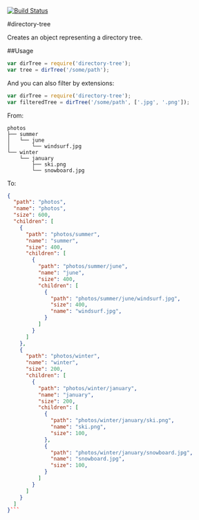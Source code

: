 [![Build Status](https://travis-ci.org/tborychowski/node-directory-tree.svg?branch=master)](https://travis-ci.org/tborychowski/node-directory-tree)

#directory-tree

Creates an object representing a directory tree.


##Usage

```javascript
var dirTree = require('directory-tree');
var tree = dirTree('/some/path');
```

And you can also filter by extensions:

```javascript
var dirTree = require('directory-tree');
var filteredTree = dirTree('/some/path', ['.jpg', '.png']);
```




From:

```
photos
├── summer
│   └── june
│       └── windsurf.jpg
└── winter
    └── january
        ├── ski.png
        └── snowboard.jpg
```

To:

```json
{
  "path": "photos",
  "name": "photos",
  "size": 600,
  "children": [
    {
      "path": "photos/summer",
      "name": "summer",
      "size": 400,
      "children": [
        {
          "path": "photos/summer/june",
          "name": "june",
          "size": 400,
          "children": [
            {
              "path": "photos/summer/june/windsurf.jpg",
              "size": 400,
              "name": "windsurf.jpg",
            }
          ]
        }
      ]
    },
    {
      "path": "photos/winter",
      "name": "winter",
      "size": 200,
      "children": [
        {
          "path": "photos/winter/january",
          "name": "january",
          "size": 200,
          "children": [
            {
              "path": "photos/winter/january/ski.png",
              "name": "ski.png",
              "size": 100,
            },
            {
              "path": "photos/winter/january/snowboard.jpg",
              "name": "snowboard.jpg",
              "size": 100,
            }
          ]
        }
      ]
    }
  ]
}```
